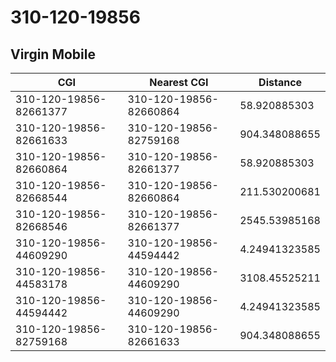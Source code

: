 # 310-120-19856
## Virgin Mobile


| CGI | Nearest CGI | Distance |
|-----|-------------|----------|
| 310-120-19856-82661377 | 310-120-19856-82660864 | 58.920885303 |
| 310-120-19856-82661633 | 310-120-19856-82759168 | 904.348088655 |
| 310-120-19856-82660864 | 310-120-19856-82661377 | 58.920885303 |
| 310-120-19856-82668544 | 310-120-19856-82660864 | 211.530200681 |
| 310-120-19856-82668546 | 310-120-19856-82661377 | 2545.53985168 |
| 310-120-19856-44609290 | 310-120-19856-44594442 | 4.24941323585 |
| 310-120-19856-44583178 | 310-120-19856-44609290 | 3108.45525211 |
| 310-120-19856-44594442 | 310-120-19856-44609290 | 4.24941323585 |
| 310-120-19856-82759168 | 310-120-19856-82661633 | 904.348088655 |
